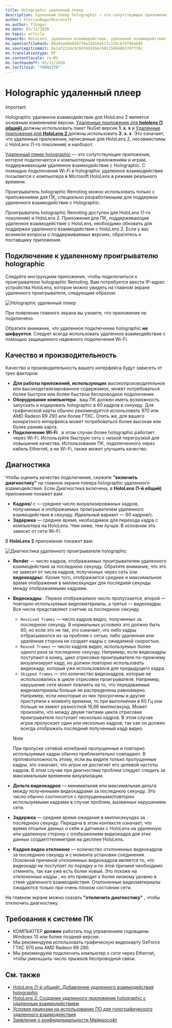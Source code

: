 ```yaml
---
title: Holographic удаленный плеер
description: Удаленный плеер holographic — это сопутствующее приложение, которое подключается к КОМПЬЮТЕРным приложениям и играм, поддерживающим удаленное взаимодействие с Holographic. С помощью подключения Wi-Fi в holographic удаленное взаимодействие посылается с компьютера в Microsoft HoloLens в режиме реального времени.
author: FlorianBagarMicrosoft
ms.author: flbagar
ms.date: 03/11/2020
ms.topic: article
keywords: HoloLens, удаленное взаимодействие, удаленное взаимодействие с holographic
ms.openlocfilehash: 88a9aa0bb058776a32016e51fc22bcb73f08ab85
ms.sourcegitcommit: 0a1af2224c9cbb34591b6cb01159b60b37dfff0c
ms.translationtype: MT
ms.contentlocale: ru-RU
ms.lasthandoff: 03/11/2020
ms.locfileid: "79092370"
---
```

# <a name="holographic-remoting-player"></a>Holographic удаленный плеер

>[!IMPORTANT]
>Holographic удаленное взаимодействие для HoloLens 2 является основным изменением версии. [Удаленные приложения для **hololens (1 общий)** ](add-holographic-remoting.md) должны использовать пакет NuGet версии **1. x. x** и [Удаленные приложения для **HoloLens 2** ](holographic-remoting-create-host.md) должны использовать **2. x. x**. Это означает, что удаленные приложения, написанные для HoloLens 2, несовместимы с HoloLens (1-го поколения) и наоборот.

[Удаленный плеер holographic](https://www.microsoft.com/p/holographic-remoting-player/9nblggh4sv40) — это сопутствующее приложение, которое подключается к компьютерным приложениям и играм, поддерживающим удаленное взаимодействие с Holographic. С помощью подключения Wi-Fi в holographic удаленное взаимодействие посылается с компьютера в Microsoft HoloLens в режиме реального времени.

Проигрыватель holographic Remoting можно использовать только с приложениями для ПК, специально разработанными для поддержки удаленного взаимодействия с Holographic.

Проигрыватель holographic Remoting доступен для HoloLens (1-го поколения) и HoloLens 2.  Приложения для ПК, поддерживающие удаленное взаимодействие с HoloLens, необходимо обновить для поддержки удаленного взаимодействия с HoloLens 2. Если у вас возникли вопросы о поддерживаемых версиях, обратитесь к поставщику приложения.

## <a name="connecting-to-the-holographic-remoting-player"></a>Подключение к удаленному проигрывателю holographic

Следуйте инструкциям приложения, чтобы подключиться к проигрывателю holographic Remoting. Вам потребуется ввести IP-адрес устройства HoloLens, которое можно увидеть на главном экране удаленного проигрывателя, следующим образом:

![Holographic удаленный плеер](images/holographicremotingplayer.png)

При появлении главного экрана вы узнаете, что приложение не подключено.

Обратите внимание, что удаленное подключение holographic **не шифруется**. Следует всегда использовать удаленное взаимодействие с помощью защищенного надежного подключения Wi-Fi.

## <a name="quality-and-performance"></a>Качество и производительность

Качество и производительность вашего интерфейса будут зависеть от трех факторов:
* **Для работы приложений, использующих** высокопроизводительное или высокодетализированное содержимое, может потребоваться более быстрое или более быстрое беспроводное подключение.
* **Оборудование компьютера** . ваш ПК должен иметь возможность запускать и кодировать holographic в 60 кадров в секунду. Для графической карты обычно рекомендуется использовать 970 или AMD Radeon R9 290 или более ГТКС. Опять же, для вашего конкретного интерфейса может потребоваться более высокая или более ранняя карта.
* **Подключение Wi-Fi** . в этом случае более holographic работает через Wi-Fi. Используйте быструю сеть с низкой перегрузкой для повышения качества. Использование ПК, подключенного через кабель Ethernet, а не Wi-Fi, также может улучшить качество.

## <a name="diagnostics"></a>Диагностика

Чтобы оценить качество подключения, скажите **"включить диагностику"** на главном экране плеера holographic удаленного взаимодействия. Если Диагностика включена, в **HoloLens (1-й общий)** приложение покажет вам:

* **Кадров/** с — среднее число визуализированных кадров, получаемых и отображаемых проигрывателем удаленного взаимодействия в секунду. Идеальный вариант — 60 кадров/с.
* **Задержка** — среднее время, необходимое для перехода кадра с компьютера на HoloLens. Чем ниже, тем лучше. В основном это зависит от сети Wi-Fi.

В **HoloLens 2** приложение покажет вам:

![Диагностика удаленного проигрывателя holographic](images/holographicremotingplayer-diag.png)

* **Render** — число кадров, отображаемых проигрывателем удаленного взаимодействия за последнюю секунду. Обратите внимание, что это не зависит от числа кадров, полученных через сеть (см. **видеокадры**). Кроме того, отображается среднее и максимальное время отображения в миллисекундах для последней секунды между отображаемыми кадрами.

* **Видеокадры** . Первое отображаемое число пропускается, второй — повторно используемые видеоматериалы, а третья — видеокадры. Все числа представляют счетчик за последнюю секунду.
    * ```Received frames``` — число кадров видео, полученных за последнюю секунду. В нормальных условиях это должно быть 60, но если это не так, это означает, что либо кадры отбрасываются из-за проблем с сетью, либо удаленная или удаленная сторона не создает кадры с ожидаемой скоростью.
    * ```Reused frames``` — число кадров видео, используемых более одного раза за последнюю секунду. Например, если видеокадры поступают в конец, цикл отрисовки проигрывателя по-прежнему визуализирует кадр, но должен *повторно использовать* видеокадр, который уже использовался для предыдущего кадра.
    * ```Skipped frames``` — это количество видеокадров, которые не использовались в цикле отрисовки проигрывателя. Например, нарушение сети может повлиять на то, что передаваемые видеоматериалы больше не распределены равномерно. Например, если некоторые из них просрочены и другие приступили к моменту времени, то при выполнении в 60 Гц они больше не имеют разностной 16,66 миллисекунд. Может произойти, что между двумя тактами цикла отрисовки проигрывателя поступает несколько кадров. В этом случае игрок *пропускает* один или несколько кадров, так как он должен всегда отображать последний полученный кадр видео.

    >[!NOTE]
    >При пропуске сетевой колебаний пропущенные и повторно используемые кадры обычно приблизительно совпадают. В противоположность этому, если вы видите только пропущенные кадры, это означает, что игрок не достигнет его целевой частоты кадров. В этом случае при диагностике проблем следует следить за максимальным временем визуализации.

* **Дельта видеокадров** — минимальная или максимальная дельта между полученными видеокадрами за последнюю секунду. Это число обычно соотносится с пропущенными/повторно используемыми кадрами в случае проблем, вызванных нарушением сети.
* **Задержка** — среднее время ожидания в миллисекундах за последнюю секунду. Передача в этом контексте означает, что время отсылки данных о себе и датчиках с HoloLens на удаленную или удаленную сторону с отображением видеокадра для этих данных создает/телеметрии на дисплее HoloLens.
* **Кадров видео отклонено** — количество отклоненных видеокадров за последнюю секунду и с момента установки соединения. Основной причиной отклоненных видеокадров является то, что видеокадр не поступает по порядку и по этой причине необходимо отменять, так как уже есть более новый. Это похоже на *отклоненные кадры* , но это приводит к более низкому уровню в стеке удаленного взаимодействия. Отклоненные видеоматериалы ожидаются только при очень плохом состоянии сети.



На главном экране можно сказать **"отключить диагностику"** , чтобы отключить диагностику.

## <a name="pc-system-requirements"></a>Требования к системе ПК
* КОМПЬЮТЕР **должен** работать под управлением годовщины Windows 10 или более поздней версии.
* Мы рекомендуем использовать графическую видеокарту GeForce ГТКС 970 или AMD Radeon R9 290.
* Мы рекомендуем подключить компьютер к сети через Ethernet, чтобы уменьшить число прыжков беспроводной связи.

## <a name="see-also"></a>См. также
* [HoloLens (1-й общий): Добавление удаленного взаимодействия holographic](add-holographic-remoting.md)
* [HoloLens 2: Создание удаленного приложения holographic с удаленным взаимодействием](holographic-remoting-create-host.md)
* [Условия лицензии на использование ПО для голографического удаленного взаимодействия](https://docs.microsoft.com//legal/mixed-reality/microsoft-holographic-remoting-software-license-terms)
* [Заявление о конфиденциальности Майкрософт](https://go.microsoft.com/fwlink/?LinkId=521839)
